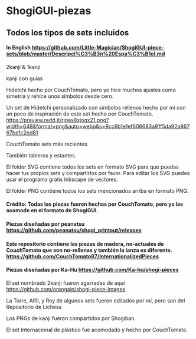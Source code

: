# ShogiGUI-piezas
## Todos los tipos de sets incluidos

#### In English https://github.com/Little-Magician/ShogiGUI-piece-sets/blob/master/Descripci%C3%B3n%20Espa%C3%B1ol.md

2kanji & 1kanji

kanji con guías

Hidetchi hecho por CouchTomato, pero yo hice muchos ajustes como simetría y rehíce unos símbolos desde cero.

Un set de Hidetchi personalizado con símbolos rellenos hecho por mí con un poco de inspiración de este set hecho por CouchTomato.
https://preview.redd.it/rjpex8xjogx21.png?width=648&format=png&auto=webp&s=9cc6b1e1ef606683a91f5da92a86767be1c2ed81

CouchTomato sets más recientes.

También tableros y estantes.

El folder SVG contiene todos los sets en formato SVG para que puedas hacer tus propios sets y compartirlos por favor. Para editar los SVG puedes usar el programa gratis Inkscape de vectores.

El folder PNG contiene todos los sets mencionados arriba en formato PNG.

#### Crédito: Todas las piezas fueron hechas por CouchTomato, pero yo las acomode en el formato de ShogiGUI.

#### Piezas diseñadas por peanatsu https://github.com/peanatsu/shogi_printout/releases

#### Este repositorio contiene las piezas de madera, no-actuales de CouchTomato que son no-rellenas y también la lanza es diferente. https://github.com/CouchTomato87/InternationalizedPieces

#### Piezas diseñadas por Ka-Hu https://github.com/Ka-hu/shogi-pieces

El set nombrado 2kanji fueron agarradas de aquí https://github.com/orangain/shogi-piece-images 

La Torre, Alfil, y Rey de algunos sets fueron editados por mí, pero son del Repositorio de Lichess

Los PNGs de kanji fueron compartidos por Shogiban.

El set Internacional de plástico fue acomodado y hecho por CouchTomato.
